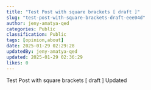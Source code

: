 ```yaml
---
title: "Test Post with square brackets [ draft ]"
slug: "test-post-with-square-brackets-draft-eee04d"
author: jeny-amatya-qed
categories: Public
classification: Public
tags: [opinion,about]
date: 2025-01-29 02:29:28 
updatedBy: jeny-amatya-qed
updated: 2025-01-29 02:36:29 
likes: 0
---
```


Test Post with square brackets [ draft ]
Updated